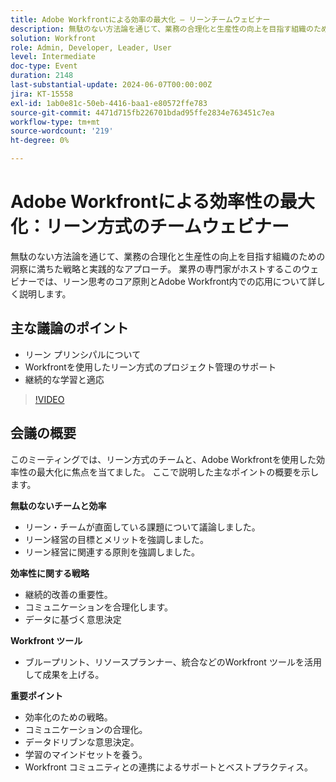 ```yaml
---
title: Adobe Workfrontによる効率の最大化 – リーンチームウェビナー
description: 無駄のない方法論を通じて、業務の合理化と生産性の向上を目指す組織のための洞察に満ちた戦略と実践的なアプローチ。 業界の専門家がホストするこのウェビナーでは、リーン思考のコア原則とAdobe Workfront内での応用について詳しく説明します。主な論点 – リーン原理の理解​Workfrontを使用したリーンプロジェクト管理のサポート継続的な学習と適応
solution: Workfront
role: Admin, Developer, Leader, User
level: Intermediate
doc-type: Event
duration: 2148
last-substantial-update: 2024-06-07T00:00:00Z
jira: KT-15558
exl-id: 1ab0e81c-50eb-4416-baa1-e80572ffe783
source-git-commit: 4471d715fb226701bdad95ffe2834e763451c7ea
workflow-type: tm+mt
source-wordcount: '219'
ht-degree: 0%

---
```


# Adobe Workfrontによる効率性の最大化：リーン方式のチームウェビナー

無駄のない方法論を通じて、業務の合理化と生産性の向上を目指す組織のための洞察に満ちた戦略と実践的なアプローチ。 業界の専門家がホストするこのウェビナーでは、リーン思考のコア原則とAdobe Workfront内での応用について詳しく説明します。

## 主な議論のポイント

* リーン プリンシパルについて
* Workfrontを使用したリーン方式のプロジェクト管理のサポート
* 継続的な学習と適応

>[!VIDEO](https://video.tv.adobe.com/v/3429287/?learn=on)

## 会議の概要

このミーティングでは、リーン方式のチームと、Adobe Workfrontを使用した効率性の最大化に焦点を当てました。 ここで説明した主なポイントの概要を示します。

**無駄のないチームと効率**

* リーン・チームが直面している課題について議論しました。
* リーン経営の目標とメリットを強調しました。
* リーン経営に関連する原則を強調しました。

**効率性に関する戦略**

* 継続的改善の重要性。
* コミュニケーションを合理化します。
* データに基づく意思決定

**Workfront ツール**

* ブループリント、リソースプランナー、統合などのWorkfront ツールを活用して成果を上げる。

**重要ポイント**

* 効率化のための戦略。
* コミュニケーションの合理化。
* データドリブンな意思決定。
* 学習のマインドセットを養う。
* Workfront コミュニティとの連携によるサポートとベストプラクティス。
